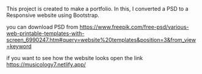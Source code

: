 This project is created to make a portfolio.
In this, I converted a PSD to a Responsive website using Bootstrap.

you can download PSD from 
https://www.freepik.com/free-psd/various-web-printable-templates-with-screen_6990247.htm#query=website%20templates&position=3&from_view=keyword

if you want to see how the website looks open the link
https://musicology7.netlify.app/
